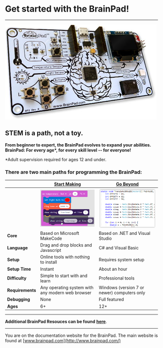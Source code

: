 # Get started with the BrainPad!
---
![BrainPad](images/new-brainpad.jpg)

## STEM is a path, not a toy.

**From beginner to expert, the BrainPad evolves to expand your abilities. BrainPad: For every age\*, for every skill level -- for everyone!**

\*Adult supervision required for ages 12 and under.

### There are two main paths for programming the BrainPad:

|  | [Start Making](start-making/intro.md) | [Go Beyond](go-beyond/intro.md) |
|--|--|--|
|  | [![Block Code](images/makecode-blocks.png)](start-making/intro.md) | [![C# code](images/c-sharp-code.png)](go-beyond/intro.md) |
| **Core** | Based on Microsoft MakeCode | Based on .NET and Visual Studio |
| **Language** | Drag and drop blocks and Javascript | C# and Visual Basic |
| **Setup** | Online tools with nothing to install | Requires system setup |
| **Setup Time** | Instant | About an hour |
| **Difficulty** | Simple to start with and learn | Professional tools |
| **Requirements** | Any operating system with any modern web browser | Windows (version 7 or newer) computers only |
| **Debugging** | None | Full featured |
| **Ages** | 6+ | 12+ |

---
**Additional BrainPad Resouces can be found** [**here**](resources/intro.md).

---
You are on the documentation website for the BrainPad. The main website is found at [www.brainpad.com](http://www.brainpad.com/)
